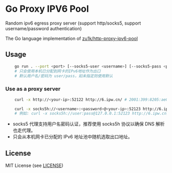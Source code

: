 # Go Proxy IPV6 Pool

Random ipv6 egress proxy server (support http/socks5, support username/password authentication)

The Go language implementation of [zu1k/http-proxy-ipv6-pool](https://github.com/zu1k/http-proxy-ipv6-pool)

## Usage

```bash
    go run . --port <port> [--socks5-user <username>] [--socks5-pass <password>]
    # 只会使用本机已分配到网卡的IPv6地址作为出口
    # 默认用户名/密码为 user/pass，如未指定则使用默认
```

### Use as a proxy server

```bash
    curl -x http://<your-ip>:52122 http://6.ipw.cn/ # 2001:399:8205:ae00:456a:ab12 (random ipv6 address)
```

```bash
    curl -x socks5h://<username>:<password>@<your-ip>:52123 http://6.ipw.cn/ # 2001:399:8205:ae00:456a:ab12 (random ipv6 address)
    # 例如: curl -x socks5h://user:pass@127.0.0.1:52123 http://6.ipw.cn/
```

- socks5 代理支持用户名密码认证，推荐使用 socks5h 协议以确保 DNS 解析也走代理。
- 只会从本机网卡已分配的 IPv6 地址池中随机选取出口地址。

## License

MIT License (see [LICENSE](LICENSE))
